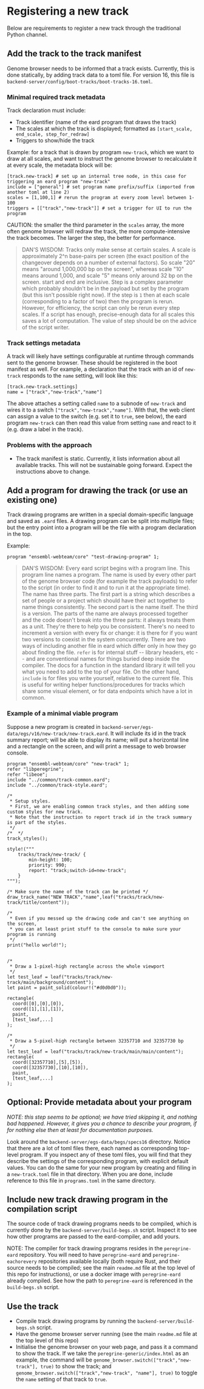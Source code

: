 # Registering a new track
Below are requirements to register a new track through the traditional Python channel.

## Add the track to the track manifest
Genome browser needs to be informed that a track exists. Currently, this is done statically, by adding track data to a toml file. For version 16, this file is `backend-server/config/boot-tracks/boot-tracks-16.toml`.

### Minimal required track metadata
Track declaration must include:
- Track identifier (name of the eard program that draws the track)
- The scales at which the track is displayed; formatted as `[start_scale, end_scale, step_for_redraw]`
- Triggers to show/hide the track

Example: for a track that is drawn by program `new-track`, which we want to draw at all scales, and want to instruct the genome browser to recalculate it at every scale, the metadata block will be:

```
[track.new-track] # set up an internal tree node, in this case for triggering an eard program "new-track"
include = ["general"] # set program name prefix/suffix (imported from another toml at line 2)
scales = [1,100,1] # rerun the program at every zoom level between 1-100
triggers = [["track","new-track"]] # set a trigger for UI to run the program
```

CAUTION: the smaller the third parameter in the `scales` array, the more often genome browser will redraw the track, the more compute-intensive the track becomes. The larger the step, the better for performance.

> DAN'S WISDOM: Tracks only make sense at certain scales. A scale is approximately 2^n base-pairs per screen (the exact position of the changeover depends on a number of external factors). So scale "20" means "around 1,000,000 bp on the screen", whereas scale "10" means around 1,000, and scale "5" means only around 32 bp on the screen. start and end are inclusive.
> Step is a complex parameter which probably shouldn't be in the payload but set by the program (but this isn't possible right now). If the step is `1` then at each scale (corresponding to a factor of two) then the program is rerun. However, for efficiency, the script can only be rerun every step scales. If a script has enough, precise-enough data for all scales this saves a lot of computation. The value of step should be on the advice of the script writer.

### Track settings metadata
A track will likely have settings configurable at runtime through commands sent to the genome browser. These should be registered in the boot manifest as well. For example, a declaration that the track with an id of `new-track` responds to the `name` setting, will look like this:

```
[track.new-track.settings]
name = ["track","new-track","name"]
```

The above attaches a setting called `name` to a subnode of `new-track` and wires it to a switch `["track","new-track","name"]`.
With that, the web client can assign a value to the switch (e.g. set it to `true`, see below), the eard program `new-track` can then read this value from setting `name` and react to it (e.g. draw a label in the track).

### Problems with the approach
- The track manifest is static. Currently, it lists information about all available tracks. This will not be sustainable going forward. Expect the instructions above to change.


## Add a program for drawing the track (or use an existing one)
Track drawing programs are written in a special domain-specific language and saved as `.eard` files. A drawing program can be split into multiple files; but the entry point into a program will be the file with a program declaration in the top.

Example:
```
program "ensembl-webteam/core" "test-drawing-program" 1;
```

> DAN'S WISDOM: Every eard script begins with a program line. This program line names a program. The name is used by every other part of the genome browser code (for example the track payloads) to refer to the script (in order to find it and to run it at the appropriate time). The name has three parts. The first part is a string which describes a set of people or a project which should have their act together to name things consistently. The second part is the name itself. The third is a version. The parts of the name are always processed together and the code doesn't break into the three parts: it always treats them as a unit. They're there to help you be consistent. There's no need to increment a version with every fix or change: it is there for if you want two versions to coexist in the system concurrently.
> There are two ways of including another file in eard which differ only in how they go about finding the file. `refer` is for internal stuff -- library headers, etc -- and are conventional names for things buried deep inside the compiler. The docs for a function in the standard library it will tell you what you need to add to the top of your file. On the other hand, `include` is for files you write yourself, relative to the current file. This is useful for writing helper functions/procedures for tracks which share some visual element, or for data endpoints which have a lot in common.

### Example of a minimal viable program
Suppose a new program is created in `backend-server/egs-data/egs/v16/new-track/new-track.eard`. It will include its id in the track summary report; will be able to display its name; will put a horizontal line and a rectangle on the screen, and will print a message to web browser console.

```
program "ensembl-webteam/core" "new-track" 1;
refer "libperegrine";
refer "libeoe";
include "../common/track-common.eard";
include "../common/track-style.eard";

/* 
 * Setup styles.
 * First, we are enabling common track styles, and then adding some custom styles for new track.
 * Note that the instruction to report track id in the track summary is part of the styles.
 */
/*  */
track_styles();

style!("""
    tracks/track/new-track/ {
        min-height: 100;
        priority: 990;
        report: "track;switch-id=new-track";
    }
""");

/* Make sure the name of the track can be printed */
draw_track_name("NEW TRACK","name",leaf("tracks/track/new-track/title/content"));

/* 
 * Even if you messed up the drawing code and can't see anything on the screen,
 * you can at least print stuff to the console to make sure your program is running
 */
print("hello world!");


/* 
 * Draw a 1-pixel-high rectangle across the whole viewport
 */
let test_leaf = leaf("tracks/track/new-track/main/background/content");
let paint = paint_solid(colour!("#d0d0d0"));

rectangle(
  coord([0],[0],[0]),
  coord([1],[1],[1]),
  paint,
  [test_leaf,...]
);

/* 
 * Draw a 5-pixel-high rectangle between 32357710 and 32357730 bp
 */
let test_leaf = leaf("tracks/track/new-track/main/main/content");
rectangle(
  coord([32357710],[5],[5]),
  coord([32357730],[10],[10]),
  paint,
  [test_leaf,...]
);

```

## Optional: Provide metadata about your program
_NOTE: this step seems to be optional; we have tried skipping it, and nothing bad happened. However, it gives you a chance to describe your program, if for nothing else then at least for documentation purposes._

Look around the `backend-server/egs-data/begs/specs16` directory. Notice that there are a lot of toml files there, each named as corresponding top-level program. If you inspect any of these toml files, you will find that they describe the settings of the corresponding program, with explicit default values. You can do the same for your new program by creating and filling in a `new-track.toml` file in that directory. When you are done, include reference to this file in `programs.toml` in the same directory.

## Include new track drawing program in the compilation script
The source code of track drawing programs needs to be compiled, which is currently done by the `backend-server/build-begs.sh` script. Inspect it to see how other programs are passed to the eard-compiler, and add yours.

NOTE: The compiler for track drawing programs resides in the `peregrine-eard` repository. You will need to have `peregrine-eard` and `peregrine-eachorevery` repositories available locally (both require Rust, and their source needs to be compiled; see the main `readme.md` file at the top level of this repo for instructions), or use a docker image with `peregrine-eard` already compiled. See how the path to `peregrine-eard` is referenced in the `build-begs.sh` script.

## Use the track
- Compile track drawing programs by running the `backend-server/build-begs.sh` script.
- Have the genome browser server running (see the main `readme.md` file at the top level of this repo)
- Initialise the genome browser on your web page, and pass it a command to show the track. If we take the `peregrine-generic/index.html` as an example, the command will be `genome_browser.switch(["track","new-track"], true)` to show the track; and `genome_browser.switch(["track","new-track", "name"], true)` to toggle the `name` setting of that track to `true`.
